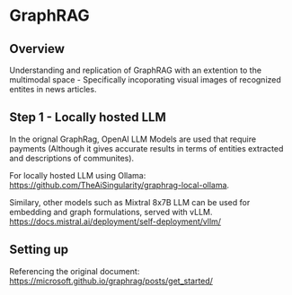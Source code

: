 # GraphRAG


## Overview
Understanding and replication of GraphRAG with an extention to the multimodal space - Specifically incoporating visual images of recognized entites in news articles. 

## Step 1 - Locally hosted LLM  
In the orignal GraphRag, OpenAI LLM Models are used that require payments (Although it gives accurate results in terms of entities extracted and descriptions of communites). 

For locally hosted LLM using Ollama: https://github.com/TheAiSingularity/graphrag-local-ollama. 

Similary, other models such as Mixtral 8x7B LLM can be used for embedding and graph formulations, served with vLLM. https://docs.mistral.ai/deployment/self-deployment/vllm/

## Setting up
Referencing the original document: https://microsoft.github.io/graphrag/posts/get_started/